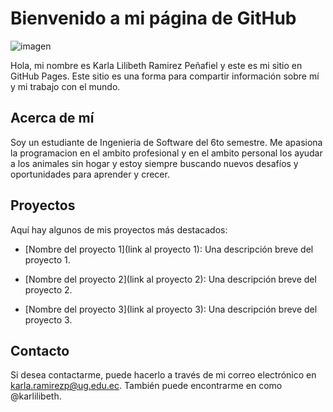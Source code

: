 # Bienvenido a mi página de GitHub


![imagen](https://user-images.githubusercontent.com/57028008/219259279-21ed10fe-0e52-409d-9f7d-54fa6f846ac2.png)


Hola, mi nombre es Karla Lilibeth Ramirez Peñafiel y este es mi sitio en GitHub Pages. Este sitio es una forma para compartir información sobre mí y mi trabajo con el mundo.


## Acerca de mí


Soy un estudiante de Ingenieria de Software del 6to semestre. Me apasiona la programacion en el ambito profesional y en el ambito personal los ayudar a los animales sin hogar y estoy siempre buscando nuevos desafíos y oportunidades para aprender y crecer.


## Proyectos


Aquí hay algunos de mis proyectos más destacados:


- [Nombre del proyecto 1](link al proyecto 1): Una descripción breve del proyecto 1.

- [Nombre del proyecto 2](link al proyecto 2): Una descripción breve del proyecto 2.

- [Nombre del proyecto 3](link al proyecto 3): Una descripción breve del proyecto 3.


## Contacto


Si desea contactarme, puede hacerlo a través de mi correo electrónico en karla.ramirezp@ug.edu.ec. También puede encontrarme en como @karlilibeth.
